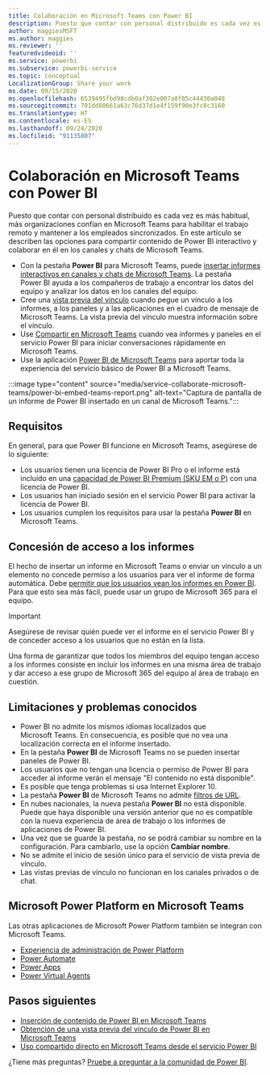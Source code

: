 ```yaml
---
title: Colaboración en Microsoft Teams con Power BI
description: Puesto que contar con personal distribuido es cada vez es más habitual, más organizaciones confían en Microsoft Teams para habilitar el trabajo remoto y mantener a los empleados sincronizados.
author: maggiesMSFT
ms.author: maggies
ms.reviewer: ''
featuredvideoid: ''
ms.service: powerbi
ms.subservice: powerbi-service
ms.topic: conceptual
LocalizationGroup: Share your work
ms.date: 09/15/2020
ms.openlocfilehash: 6539495fbd98cdb0af302e007a8f85c44430a048
ms.sourcegitcommit: 701dd80661a63c76d37d1e4f159f90e3fc8c3160
ms.translationtype: HT
ms.contentlocale: es-ES
ms.lasthandoff: 09/24/2020
ms.locfileid: "91135807"
---
```

# <a name="collaborate-in-microsoft-teams-with-power-bi"></a>Colaboración en Microsoft Teams con Power BI

Puesto que contar con personal distribuido es cada vez es más habitual, más organizaciones confían en Microsoft Teams para habilitar el trabajo remoto y mantener a los empleados sincronizados. En este artículo se describen las opciones para compartir contenido de Power BI interactivo y colaborar en él en los canales y chats de Microsoft Teams. 

- Con la pestaña **Power BI** para Microsoft Teams, puede [insertar informes interactivos en canales y chats de Microsoft Teams](service-embed-report-microsoft-teams.md). La pestaña Power BI ayuda a los compañeros de trabajo a encontrar los datos del equipo y analizar los datos en los canales del equipo. 
- Cree una [vista previa del vínculo](service-teams-link-preview.md) cuando pegue un vínculo a los informes, a los paneles y a las aplicaciones en el cuadro de mensaje de Microsoft Teams. La vista previa del vínculo muestra información sobre el vínculo. 
- Use [Compartir en Microsoft Teams](service-share-report-teams.md) cuando vea informes y paneles en el servicio Power BI para iniciar conversaciones rápidamente en Microsoft Teams.
- Use la aplicación [Power BI de Microsoft Teams](service-microsoft-teams-app.md) para aportar toda la experiencia del servicio básico de Power BI a Microsoft Teams.
 
:::image type="content" source="media/service-collaborate-microsoft-teams/power-bi-embed-teams-report.png" alt-text="Captura de pantalla de un informe de Power BI insertado en un canal de Microsoft Teams.":::

## <a name="requirements"></a>Requisitos

En general, para que Power BI funcione en Microsoft Teams, asegúrese de lo siguiente:

- Los usuarios tienen una licencia de Power BI Pro o el informe está incluido en una [capacidad de Power BI Premium (SKU EM o P)](../admin/service-premium-what-is.md) con una licencia de Power BI.
- Los usuarios han iniciado sesión en el servicio Power BI para activar la licencia de Power BI.
- Los usuarios cumplen los requisitos para usar la pestaña **Power BI** en Microsoft Teams.

## <a name="grant-access-to-reports"></a>Concesión de acceso a los informes

El hecho de insertar un informe en Microsoft Teams o enviar un vínculo a un elemento no concede permiso a los usuarios para ver el informe de forma automática. Debe [permitir que los usuarios vean los informes en Power BI](service-share-dashboards.md). Para que esto sea más fácil, puede usar un grupo de Microsoft 365 para el equipo.

> [!IMPORTANT]
> Asegúrese de revisar quién puede ver el informe en el servicio Power BI y de conceder acceso a los usuarios que no están en la lista.

Una forma de garantizar que todos los miembros del equipo tengan acceso a los informes consiste en incluir los informes en una misma área de trabajo y dar acceso a ese grupo de Microsoft 365 del equipo al área de trabajo en cuestión.

## <a name="known-issues-and-limitations"></a>Limitaciones y problemas conocidos

- Power BI no admite los mismos idiomas localizados que Microsoft Teams. En consecuencia, es posible que no vea una localización correcta en el informe insertado.
- En la pestaña **Power BI** de Microsoft Teams no se pueden insertar paneles de Power BI.
- Los usuarios que no tengan una licencia o permiso de Power BI para acceder al informe verán el mensaje "El contenido no está disponible".
- Es posible que tenga problemas si usa Internet Explorer 10. <!--You can look at the [browsers support for Power BI](../fundamentals/power-bi-browsers.md) and for [Microsoft 365](https://products.office.com/office-system-requirements#Browsers-section). -->
- La pestaña **Power BI** de Microsoft Teams no admite [filtros de URL](service-url-filters.md).
- En nubes nacionales, la nueva pestaña **Power BI** no está disponible. Puede que haya disponible una versión anterior que no es compatible con la nueva experiencia de área de trabajo o los informes de aplicaciones de Power BI.
- Una vez que se guarde la pestaña, no se podrá cambiar su nombre en la configuración. Para cambiarlo, use la opción **Cambiar nombre**.
- No se admite el inicio de sesión único para el servicio de vista previa de vínculo.
- Las vistas previas de vínculo no funcionan en los canales privados o de chat.

## <a name="microsoft-power-platform-in-microsoft-teams"></a>Microsoft Power Platform en Microsoft Teams

Las otras aplicaciones de Microsoft Power Platform también se integran con Microsoft Teams.

- [Experiencia de administración de Power Platform](/power-platform/admin/about-teams-environment)
- [Power Automate](/power-automate/teams/overview)
- [Power Apps](/powerapps/teams/overview)
- [Power Virtual Agents](/power-virtual-agents/)

## <a name="next-steps"></a>Pasos siguientes

- [Inserción de contenido de Power BI en Microsoft Teams](service-embed-report-microsoft-teams.md)
- [Obtención de una vista previa del vínculo de Power BI en Microsoft Teams](service-teams-link-preview.md)
- [Uso compartido directo en Microsoft Teams desde el servicio Power BI](service-share-report-teams.md)

¿Tiene más preguntas? [Pruebe a preguntar a la comunidad de Power BI](https://community.powerbi.com/).